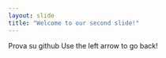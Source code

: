 ```yaml
---
layout: slide
title: "Welcome to our second slide!"
---
```

Prova su github
Use the left arrow to go back!
